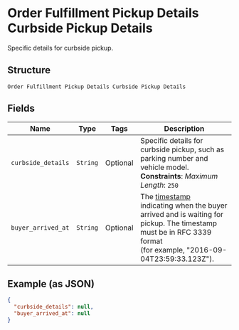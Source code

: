 
# Order Fulfillment Pickup Details Curbside Pickup Details

Specific details for curbside pickup.

## Structure

`Order Fulfillment Pickup Details Curbside Pickup Details`

## Fields

| Name | Type | Tags | Description |
|  --- | --- | --- | --- |
| `curbside_details` | `String` | Optional | Specific details for curbside pickup, such as parking number and vehicle model.<br>**Constraints**: *Maximum Length*: `250` |
| `buyer_arrived_at` | `String` | Optional | The [timestamp](https://developer.squareup.com/docs/build-basics/working-with-dates)<br>indicating when the buyer arrived and is waiting for pickup. The timestamp must be in RFC 3339 format<br>(for example, "2016-09-04T23:59:33.123Z"). |

## Example (as JSON)

```json
{
  "curbside_details": null,
  "buyer_arrived_at": null
}
```

